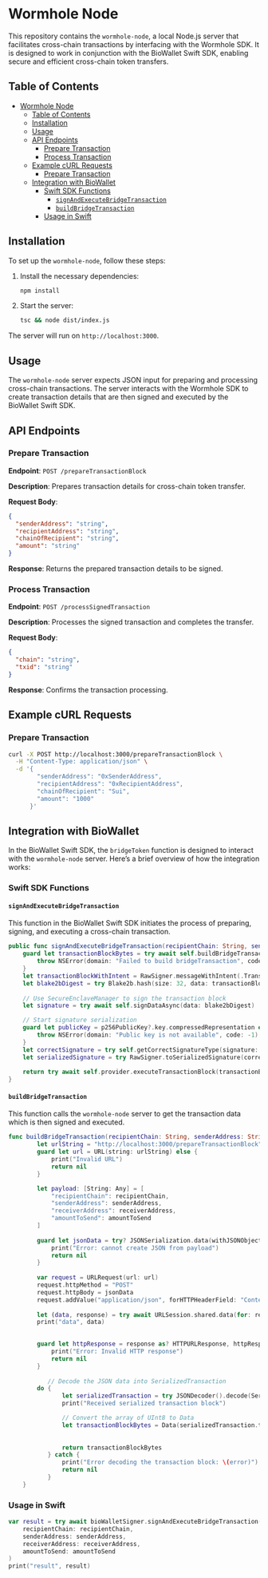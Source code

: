# Wormhole Node

This repository contains the `wormhole-node`, a local Node.js server that facilitates cross-chain transactions by interfacing with the Wormhole SDK. It is designed to work in conjunction with the BioWallet Swift SDK, enabling secure and efficient cross-chain token transfers.

## Table of Contents
- [Wormhole Node](#wormhole-node)
  - [Table of Contents](#table-of-contents)
  - [Installation](#installation)
  - [Usage](#usage)
  - [API Endpoints](#api-endpoints)
    - [Prepare Transaction](#prepare-transaction)
    - [Process Transaction](#process-transaction)
  - [Example cURL Requests](#example-curl-requests)
    - [Prepare Transaction](#prepare-transaction-1)
  - [Integration with BioWallet](#integration-with-biowallet)
    - [Swift SDK Functions](#swift-sdk-functions)
      - [`signAndExecuteBridgeTransaction`](#signandexecutebridgetransaction)
      - [`buildBridgeTransaction`](#buildbridgetransaction)
    - [Usage in Swift](#usage-in-swift)

## Installation

To set up the `wormhole-node`, follow these steps:

1. Install the necessary dependencies:
    ```sh
    npm install
    ```

2. Start the server:
    ```sh
    tsc && node dist/index.js    
    ```

The server will run on `http://localhost:3000`.

## Usage

The `wormhole-node` server expects JSON input for preparing and processing cross-chain transactions. The server interacts with the Wormhole SDK to create transaction details that are then signed and executed by the BioWallet Swift SDK.

## API Endpoints

### Prepare Transaction

**Endpoint**: `POST /prepareTransactionBlock`

**Description**: Prepares transaction details for cross-chain token transfer.

**Request Body**:
```json
{
  "senderAddress": "string",
  "recipientAddress": "string",
  "chainOfRecipient": "string",
  "amount": "string"
}
```

**Response**: Returns the prepared transaction details to be signed.

### Process Transaction

**Endpoint**: `POST /processSignedTransaction`

**Description**: Processes the signed transaction and completes the transfer.

**Request Body**:
```json
{
  "chain": "string",
  "txid": "string"
}
```

**Response**: Confirms the transaction processing.

## Example cURL Requests

### Prepare Transaction

```sh
curl -X POST http://localhost:3000/prepareTransactionBlock \
  -H "Content-Type: application/json" \
  -d '{
        "senderAddress": "0xSenderAddress",
        "recipientAddress": "0xRecipientAddress",
        "chainOfRecipient": "Sui",
        "amount": "1000"
      }'
```


## Integration with BioWallet

In the BioWallet Swift SDK, the `bridgeToken` function is designed to interact with the `wormhole-node` server. Here’s a brief overview of how the integration works:

### Swift SDK Functions

#### `signAndExecuteBridgeTransaction`

This function in the BioWallet Swift SDK initiates the process of preparing, signing, and executing a cross-chain transaction. 

```swift
public func signAndExecuteBridgeTransaction(recipientChain: String, senderAddress: String, receiverAddress: String, amountToSend: String) async throws -> SuiTransactionBlockResponse {
    guard let transactionBlockBytes = try await self.buildBridgeTransaction(recipientChain: recipientChain, senderAddress: senderAddress, receiverAddress: receiverAddress, amountToSend: amountToSend) else {
        throw NSError(domain: "Failed to build bridgeTransaction", code: -1)
    }
    let transactionBlockWithIntent = RawSigner.messageWithIntent(.TransactionData, transactionBlockBytes)
    let blake2bDigest = try Blake2b.hash(size: 32, data: transactionBlockWithIntent)
    
    // Use SecureEnclaveManager to sign the transaction block
    let signature = try await self.signDataAsync(data: blake2bDigest)

    // Start signature serialization
    guard let publicKey = p256PublicKey?.key.compressedRepresentation else {
        throw NSError(domain: "Public key is not available", code: -1)
    }
    let correctSignature = try self.getCorrectSignatureType(signature: signature, publicKey: publicKey)
    let serializedSignature = try RawSigner.toSerializedSignature(correctSignature, .secp256r1, publicKey.base64EncodedString())
    
    return try await self.provider.executeTransactionBlock(transactionBlock: transactionBlockBytes.base64EncodedString(), signature: serializedSignature)
}
```

#### `buildBridgeTransaction`

This function calls the `wormhole-node` server to get the transaction data which is then signed and executed.

```swift
func buildBridgeTransaction(recipientChain: String, senderAddress: String, receiverAddress: String, amountToSend: String) async throws -> Data? {
        let urlString = "http://localhost:3000/prepareTransactionBlock"
        guard let url = URL(string: urlString) else {
            print("Invalid URL")
            return nil
        }

        let payload: [String: Any] = [
            "recipientChain": recipientChain,
            "senderAddress": senderAddress,
            "receiverAddress": receiverAddress,
            "amountToSend": amountToSend
        ]
        
        guard let jsonData = try? JSONSerialization.data(withJSONObject: payload, options: []) else {
            print("Error: cannot create JSON from payload")
            return nil
        }
        
        var request = URLRequest(url: url)
        request.httpMethod = "POST"
        request.httpBody = jsonData
        request.addValue("application/json", forHTTPHeaderField: "Content-Type")
        
        let (data, response) = try await URLSession.shared.data(for: request)
        print("data", data)

        
        guard let httpResponse = response as? HTTPURLResponse, httpResponse.statusCode == 200 else {
            print("Error: Invalid HTTP response")
            return nil
        }
        
           // Decode the JSON data into SerializedTransaction
        do {
               let serializedTransaction = try JSONDecoder().decode(SerializedTransaction.self, from: data)
               print("Received serialized transaction block")

               // Convert the array of UInt8 to Data
               let transactionBlockBytes = Data(serializedTransaction.transactionBlock)
            
              
               return transactionBlockBytes
           } catch {
               print("Error decoding the transaction block: \(error)")
               return nil
           }
    }
```

### Usage in Swift

```swift
var result = try await bioWalletSigner.signAndExecuteBridgeTransaction(
    recipientChain: recipientChain,
    senderAddress: senderAddress,
    receiverAddress: receiverAddress,
    amountToSend: amountToSend
)
print("result", result)
```
